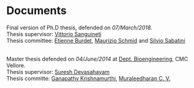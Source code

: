 # Documents #
Final version of Ph.D thesis, defended on _07/March/2018._ <br/>
Thesis supervisor: [Vittorio Sanguineti](http://www.neurolab.dibris.unige.it/index.php?option=com_content&view=article&id=58&Itemid=61)<br/>
Thesis committee: [Etienne Burdet](https://www.imperial.ac.uk/people/e.burdet), [Maurizio Schmid](http://biolab.uniroma3.it/schmid.php) and [Silvio Sabatini](http://www.pspc.unige.it/Members/index.html) <br/> <br/>

Master thesis defended on _04/June/2014_ at [Dept. Bioengineering](https://bioe-cmcvellore.weebly.com/), CMC Vellore. <br/>
Thesis supervisor: [Suresh Devasahayam](https://bioe-cmcvellore.weebly.com/suresh.html) <br/>
Thesis committe: [Ganapathy Krishnamurthi](https://ed.iitm.ac.in/~gankrish/), [
Muraleedharan C. V.](https://www.sctimst.ac.in/People/muralicv)
